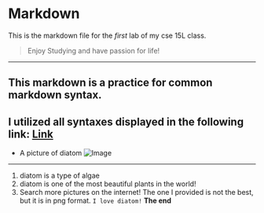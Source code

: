 # Markdown
This is the markdown file for the _first_ lab of my cse 15L class.

> Enjoy Studying and have passion for life!
---
## This markdown is a practice for common markdown syntax.
I utilized all syntaxes displayed in the following link: 
[Link](https://commonmark.org/help/)
---
* A picture of diatom
![Image](https://en.wikipedia.org/wiki/File:Diatom_2.png)
---
1. diatom is a type of algae
2. diatom is one of the most beautiful plants in the world!
3. Search more pictures on the internet! The one I provided is not the best, but it is in png format.
`I love diatom!`
**The end**
